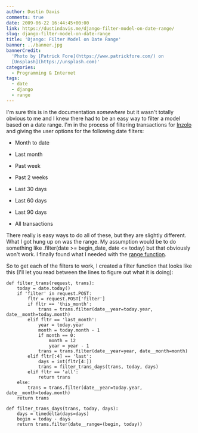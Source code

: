 ```yaml
---
author: Dustin Davis
comments: true
date: 2009-06-22 16:44:45+00:00
link: https://dustindavis.me/django-filter-model-on-date-range/
slug: django-filter-model-on-date-range
title: 'Django: Filter Model on Date Range'
banner: ../banner.jpg
bannerCredit:
  'Photo by [Patrick Fore](https://www.patrickfore.com/) on
  [Unsplash](https://unsplash.com)'
categories:
  - Programming & Internet
tags:
  - date
  - django
  - range
---
```


I'm sure this is in the documentation _somewhere_ but it wasn't totally obvious
to me and I knew there had to be an easy way to filter a model based on a date
range. I'm in the process of filtering transactions for
[Inzolo](http://inzolo.com) and giving the user options for the following date
filters:

- Month to date

- Last month

- Past week

- Past 2 weeks

- Last 30 days

- Last 60 days

- Last 90 days

- All transactions

There really is easy ways to do all of these, but they are slightly different.
What I got hung up on was the range. My assumption would be to do something like
.filter(date >= begin_date, date <= today) but that obviously won't work. I
finally found what I needed with the
[range function](http://docs.djangoproject.com/en/dev/ref/models/querysets/#range).

So to get each of the filters to work, I created a filter function that looks
like this (I'll let you read between the lines to figure out what it is doing):

    def filter_trans(request, trans):
    	today = date.today()
    	if 'filter' in request.POST:
    		fltr = request.POST['filter']
    		if fltr == 'this_month':
    			trans = trans.filter(date__year=today.year, date__month=today.month)
    		elif fltr == 'last_month':
    			year = today.year
    			month = today.month - 1
    			if month == 0:
    				month = 12
    				year = year - 1
    			trans = trans.filter(date__year=year, date__month=month)
    		elif fltr[:4] == 'last':
    			days = int(fltr[4:])
    			trans = filter_trans_days(trans, today, days)
    		elif fltr == 'all':
    			return trans
    	else:
    		trans = trans.filter(date__year=today.year, date__month=today.month)
    	return trans

    def filter_trans_days(trans, today, days):
    	days = timedelta(days=days)
    	begin = today - days
    	return trans.filter(date__range=(begin, today))
